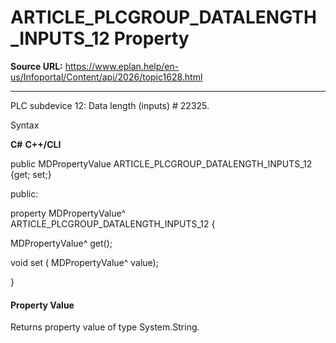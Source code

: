 # ARTICLE_PLCGROUP_DATALENGTH_INPUTS_12 Property

**Source URL:** https://www.eplan.help/en-us/Infoportal/Content/api/2026/topic1628.html

---

PLC subdevice 12: Data length (inputs) # 22325.

Syntax

**C#**
**C++/CLI**


public MDPropertyValue ARTICLE_PLCGROUP_DATALENGTH_INPUTS_12 {get; set;}

public:

property MDPropertyValue^ ARTICLE_PLCGROUP_DATALENGTH_INPUTS_12 {

   MDPropertyValue^ get();

   void set (    MDPropertyValue^ value);

}


#### Property Value

Returns property value of type System.String.
